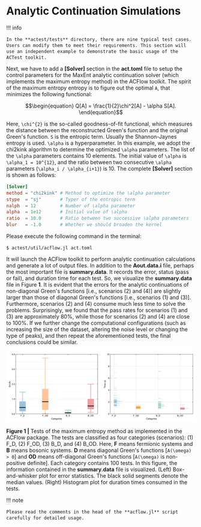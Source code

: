 # Analytic Continuation Simulations

!!! info

    In the **actest/tests** directory, there are nine typical test cases. Users can modify them to meet their requirements. This section will use an independent example to demonstrate the basic usage of the ACTest toolkit.

Next, we have to add a **[Solver]** section in the **act.toml** file to setup the control parameters for the MaxEnt analytic continuation solver (which implements the maximum entropy method) in the ACFlow toolkit. The spirit of the maximum entropy entropy is to figure out the optimal ``A``, that minimizes the following functional:
```math
\begin{equation}
Q[A] = \frac{1}{2}\chi^2[A] - \alpha S[A].
\end{equation}
```
Here, ``\chi^{2}`` is the so-called goodness-of-fit functional, which measures the distance between the reconstructed Green's function and the original Green's function. ``S`` is the entropic term. Usually the Shannon-Jaynes entropy is used. ``\alpha`` is a hyperparameter. In this example, we adopt the chi2kink algorithm to determine the optimized ``\alpha`` parameters. The list of the ``\alpha`` parameters contains 10 elements. The initial value of ``\alpha`` is ``\alpha_1 = 10^{12}``, and the ratio between two consecutive ``\alpha`` parameters (``\alpha_i / \alpha_{i+1}``) is 10. The complete **[Solver]** section is shown as follows:
```toml
[Solver]
method = "chi2kink" # Method to optimize the \alpha parameter
stype  = "sj"       # Typer of the entropic term
nalph  = 12         # Number of \alpha parameter
alpha  = 1e12       # Initial value of \alpha
ratio  = 10.0       # Ratio between two successive \alpha parameters
blur   = -1.0       # Whether we should broaden the kernel
```
Please execute the following command in the terminal:
```shell
$ actest/util/acflow.jl act.toml
```
It will launch the ACFlow toolkit to perform analytic continuation calculations and generate a lot of output files. In addition to the **Aout.data.i** file, perhaps the most important file is **summary.data**. It records the error, status (pass or fail), and duration time for each test. So, we visualize the **summary.data** file in Figure **1**. It is evident that the errors for the analytic continuations of non-diagonal Green's functions [i.e., scenarios (2) and (4)] are slightly larger than those of diagonal Green's functions [i.e., scenarios (1) and (3)]. Furthermore, scenarios (2) and (4) consume much less time to solve the problems. Surprisingly, we found that the pass rates for scenarios (1) and (3) are approximately 80%, while those for scenarios (2) and (4) are close to 100%. If we further change the computational configurations (such as increasing the size of the dataset, altering the noise level or changing the type of peaks), and then repeat the aforementioned tests, the final conclusions could be similar.

![T_maxent.png](../assets/T_maxent.png)

**Figure 1 |** Tests of the maximum entropy method as implemented in the ACFlow package. The tests are classified as four categories (scenarios): (1) F\_D, (2) F\_OD, (3) B\_D, and (4) B\_OD. Here, **F** means fermionic systems and **B** means bosonic systems. **D** means diagonal Green's functions [``A(\omega) > 0``] and **OD** means off-diagonal Green's functions [``A(\omega)`` is non-positive definite]. Each category contains 100 tests. In this figure, the information contained in the **summary.data** file is visualized. (Left) Box-and-whisker plot for error statistics. The black solid segments denote the median values. (Right) Histogram plot for duration times consumed in the tests.

!!! note

    Please read the comments in the head of the **acflow.jl** script carefully for detailed usage.
